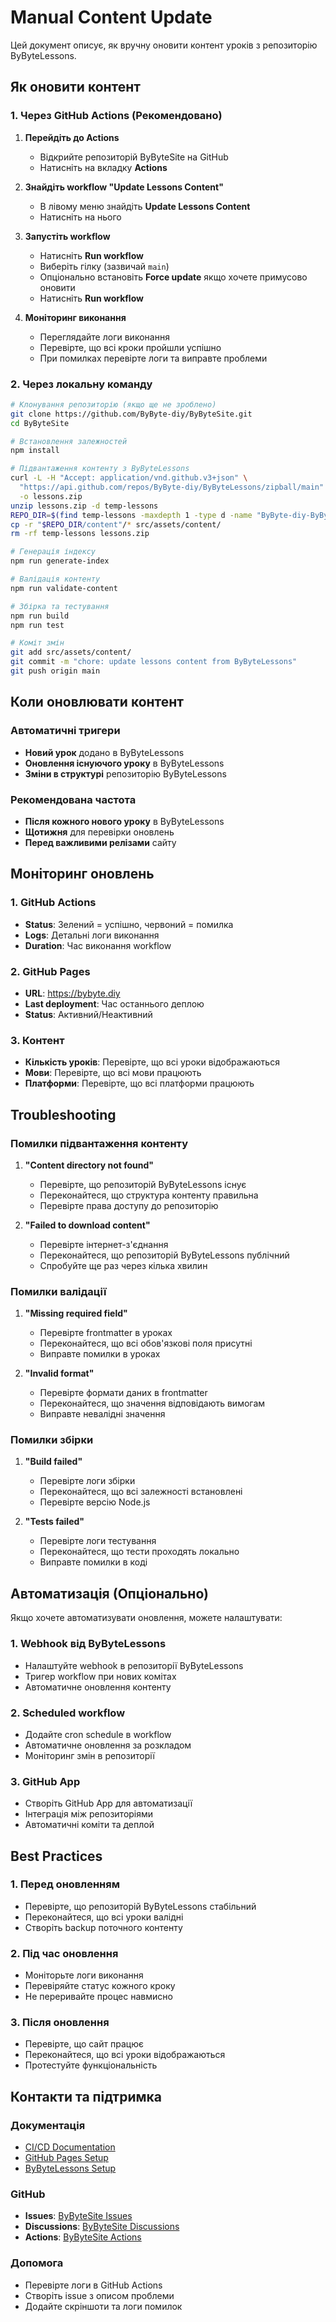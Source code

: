 # Manual Content Update

Цей документ описує, як вручну оновити контент уроків з репозиторію ByByteLessons.

## Як оновити контент

### 1. Через GitHub Actions (Рекомендовано)

1. **Перейдіть до Actions**
   - Відкрийте репозиторій ByByteSite на GitHub
   - Натисніть на вкладку **Actions**

2. **Знайдіть workflow "Update Lessons Content"**
   - В лівому меню знайдіть **Update Lessons Content**
   - Натисніть на нього

3. **Запустіть workflow**
   - Натисніть **Run workflow**
   - Виберіть гілку (зазвичай `main`)
   - Опціонально встановіть **Force update** якщо хочете примусово оновити
   - Натисніть **Run workflow**

4. **Моніторинг виконання**
   - Переглядайте логи виконання
   - Перевірте, що всі кроки пройшли успішно
   - При помилках перевірте логи та виправте проблеми

### 2. Через локальну команду

```bash
# Клонування репозиторію (якщо ще не зроблено)
git clone https://github.com/ByByte-diy/ByByteSite.git
cd ByByteSite

# Встановлення залежностей
npm install

# Підвантаження контенту з ByByteLessons
curl -L -H "Accept: application/vnd.github.v3+json" \
  "https://api.github.com/repos/ByByte-diy/ByByteLessons/zipball/main" \
  -o lessons.zip
unzip lessons.zip -d temp-lessons
REPO_DIR=$(find temp-lessons -maxdepth 1 -type d -name "ByByte-diy-ByByteLessons-*" | head -1)
cp -r "$REPO_DIR/content"/* src/assets/content/
rm -rf temp-lessons lessons.zip

# Генерація індексу
npm run generate-index

# Валідація контенту
npm run validate-content

# Збірка та тестування
npm run build
npm run test

# Коміт змін
git add src/assets/content/
git commit -m "chore: update lessons content from ByByteLessons"
git push origin main
```

## Коли оновлювати контент

### Автоматичні тригери
- **Новий урок** додано в ByByteLessons
- **Оновлення існуючого уроку** в ByByteLessons
- **Зміни в структурі** репозиторію ByByteLessons

### Рекомендована частота
- **Після кожного нового уроку** в ByByteLessons
- **Щотижня** для перевірки оновлень
- **Перед важливими релізами** сайту

## Моніторинг оновлень

### 1. GitHub Actions
- **Status**: Зелений = успішно, червоний = помилка
- **Logs**: Детальні логи виконання
- **Duration**: Час виконання workflow

### 2. GitHub Pages
- **URL**: https://bybyte.diy
- **Last deployment**: Час останнього деплою
- **Status**: Активний/Неактивний

### 3. Контент
- **Кількість уроків**: Перевірте, що всі уроки відображаються
- **Мови**: Перевірте, що всі мови працюють
- **Платформи**: Перевірте, що всі платформи працюють

## Troubleshooting

### Помилки підвантаження контенту

1. **"Content directory not found"**
   - Перевірте, що репозиторій ByByteLessons існує
   - Переконайтеся, що структура контенту правильна
   - Перевірте права доступу до репозиторію

2. **"Failed to download content"**
   - Перевірте інтернет-з'єднання
   - Переконайтеся, що репозиторій ByByteLessons публічний
   - Спробуйте ще раз через кілька хвилин

### Помилки валідації

1. **"Missing required field"**
   - Перевірте frontmatter в уроках
   - Переконайтеся, що всі обов'язкові поля присутні
   - Виправте помилки в уроках

2. **"Invalid format"**
   - Перевірте формати даних в frontmatter
   - Переконайтеся, що значення відповідають вимогам
   - Виправте невалідні значення

### Помилки збірки

1. **"Build failed"**
   - Перевірте логи збірки
   - Переконайтеся, що всі залежності встановлені
   - Перевірте версію Node.js

2. **"Tests failed"**
   - Перевірте логи тестування
   - Переконайтеся, що тести проходять локально
   - Виправте помилки в коді

## Автоматизація (Опціонально)

Якщо хочете автоматизувати оновлення, можете налаштувати:

### 1. Webhook від ByByteLessons
- Налаштуйте webhook в репозиторії ByByteLessons
- Тригер workflow при нових комітах
- Автоматичне оновлення контенту

### 2. Scheduled workflow
- Додайте cron schedule в workflow
- Автоматичне оновлення за розкладом
- Моніторинг змін в репозиторії

### 3. GitHub App
- Створіть GitHub App для автоматизації
- Інтеграція між репозиторіями
- Автоматичні коміти та деплой

## Best Practices

### 1. Перед оновленням
- Перевірте, що репозиторій ByByteLessons стабільний
- Переконайтеся, що всі уроки валідні
- Створіть backup поточного контенту

### 2. Під час оновлення
- Моніторьте логи виконання
- Перевіряйте статус кожного кроку
- Не переривайте процес навмисно

### 3. Після оновлення
- Перевірте, що сайт працює
- Переконайтеся, що всі уроки відображаються
- Протестуйте функціональність

## Контакти та підтримка

### Документація
- [CI/CD Documentation](CI-CD.md)
- [GitHub Pages Setup](GITHUB-PAGES-SETUP.md)
- [ByByteLessons Setup](BYTEBYTELESSONS-SETUP.md)

### GitHub
- **Issues**: [ByByteSite Issues](https://github.com/ByByte-diy/ByByteSite/issues)
- **Discussions**: [ByByteSite Discussions](https://github.com/ByByte-diy/ByByteSite/discussions)
- **Actions**: [ByByteSite Actions](https://github.com/ByByte-diy/ByByteSite/actions)

### Допомога
- Перевірте логи в GitHub Actions
- Створіть issue з описом проблеми
- Додайте скріншоти та логи помилок
